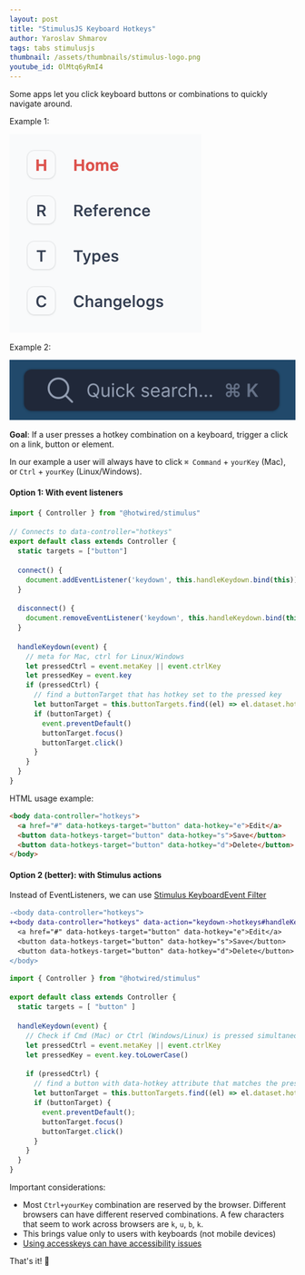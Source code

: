```yaml
---
layout: post
title: "StimulusJS Keyboard Hotkeys"
author: Yaroslav Shmarov
tags: tabs stimulusjs
thumbnail: /assets/thumbnails/stimulus-logo.png
youtube_id: OlMtq6yRmI4
---
```


Some apps let you click keyboard buttons or combinations to quickly navigate around.

Example 1:

![hotkeys-links](/assets/images/hotkeys-links.png)

Example 2:

![hotkeys-search](/assets/images/hotkeys-search.png)

**Goal**: If a user presses a hotkey combination on a keyboard, trigger a click on a link, button or element.

In our example a user will always have to click `⌘ Command` + `yourKey` (Mac), or `Ctrl` + `yourKey` (Linux/Windows).

#### Option 1: With event listeners

```js
import { Controller } from "@hotwired/stimulus"

// Connects to data-controller="hotkeys"
export default class extends Controller {
  static targets = ["button"]

  connect() {
    document.addEventListener('keydown', this.handleKeydown.bind(this))
  }

  disconnect() {
    document.removeEventListener('keydown', this.handleKeydown.bind(this))
  }

  handleKeydown(event) {
    // meta for Mac, ctrl for Linux/Windows
    let pressedCtrl = event.metaKey || event.ctrlKey
    let pressedKey = event.key
    if (pressedCtrl) {
      // find a buttonTarget that has hotkey set to the pressed key
      let buttonTarget = this.buttonTargets.find((el) => el.dataset.hotkey == pressedKey)
      if (buttonTarget) {
        event.preventDefault()
        buttonTarget.focus()
        buttonTarget.click()
      }
    }
  }
}
```

HTML usage example:

```html
<body data-controller="hotkeys">
  <a href="#" data-hotkeys-target="button" data-hotkey="e">Edit</a>
  <button data-hotkeys-target="button" data-hotkey="s">Save</button>
  <button data-hotkeys-target="button" data-hotkey="d">Delete</button>
</body>
```

#### Option 2 (better): with Stimulus actions

Instead of EventListeners, we can use [Stimulus KeyboardEvent Filter](https://stimulus.hotwired.dev/reference/actions#keyboardevent-filter)

```diff
-<body data-controller="hotkeys">
+<body data-controller="hotkeys" data-action="keydown->hotkeys#handleKeydown">
  <a href="#" data-hotkeys-target="button" data-hotkey="e">Edit</a>
  <button data-hotkeys-target="button" data-hotkey="s">Save</button>
  <button data-hotkeys-target="button" data-hotkey="d">Delete</button>
</body>
```

```js
import { Controller } from "@hotwired/stimulus"

export default class extends Controller {
  static targets = [ "button" ]

  handleKeydown(event) {
    // Check if Cmd (Mac) or Ctrl (Windows/Linux) is pressed simultaneously with the key
    let pressedCtrl = event.metaKey || event.ctrlKey
    let pressedKey = event.key.toLowerCase()
    
    if (pressedCtrl) {
      // find a button with data-hotkey attribute that matches the pressed key
      let buttonTarget = this.buttonTargets.find((el) => el.dataset.hotkey == pressedKey)
      if (buttonTarget) {
        event.preventDefault();
        buttonTarget.focus()
        buttonTarget.click()
      }
    }
  }
}
```

Important considerations:

* Most `Ctrl+yourKey` combination are reserved by the browser. Different browsers can have different reserved combinations. A few characters that seem to work across browsers are `k`, `u`, `b`, `k`.
* This brings value only to users with keyboards (not mobile devices)
* [Using accesskeys can have accessibility issues](https://developer.mozilla.org/en-US/docs/Web/HTML/Global_attributes/accesskey)

That's it! 🤠
